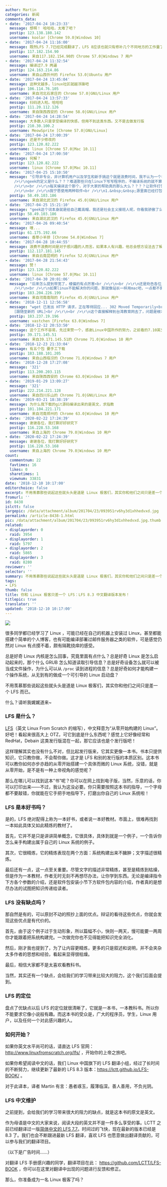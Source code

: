 ```yaml
---
author: Martin
categories: 新闻
comments_data:
- date: '2017-04-24 10:23:33'
  message: 想啊！ 哈哈哈，太难了吧？
  postip: 123.138.180.142
  username: koolar [Chrome 59.0|Windows 10]
- date: '2017-04-24 11:16:00'
  message: 既然LFS 7.7已经完成翻译了，LFS 8应该也就只有修补几个不同地方的工作量了吧
  postip: 117.182.154.90
  username: 来自117.182.154.90的 Chrome 57.0|Windows 7 用户
- date: '2017-04-24 11:32:54'
  message: 编译过7.9 两遍
  postip: 124.163.214.86
  username: 来自山西忻州的 Firefox 53.0|Ubuntu 用户
- date: '2017-04-24 13:45:04'
  message: 这种文越多，linux社区就越浮躁吧
  postip: 106.114.76.105
  username: 来自河北石家庄的 Chrome 57.0|GNU/Linux 用户
- date: '2017-04-24 13:57:33'
  message: 扫码进入啦。哈哈哈
  postip: 111.20.112.126
  username: 来自陕西西安的 Chrome 58.0|GNU/Linux 用户
- date: '2017-04-24 14:28:54'
  message: 大多数人只是享受编译的快感，但用不到这类东西。又不是去做发行版
  postip: 210.30.100.2
  username: MeowSprite [Chrome 57.0|GNU/Linux]
- date: '2017-04-24 17:00:39'
  message: 还是不少修改的
  postip: 123.120.82.222
  username: linux [Chrome 57.0|Mac 10.11]
- date: '2017-04-24 17:00:50'
  message: 何解？
  postip: 123.120.82.222
  username: linux [Chrome 57.0|Mac 10.11]
- date: '2017-04-25 15:10:50'
  message: "引导非专业，非计算机用户以及学生和新手搞这个就是浪费时间，我不认为一个在linux下画图或者作其他创作的人有什么错？<br />\r\n<br
    />\r\ngeek的定义是什么？？？难道那些只在linux下写写程序的，不编译系统的就不算geek？？？你和XXX只差一个XXX，这种话本身就没什么意义。<br
    />\r\n<br />\r\n每天编译这个那个，对于大家的帮助真的那么大么？？？？让软件打包这种事情交给专业的人好么？？？每个人都要学会如何编译软件？？？也许这就是linux普及的难点吧？？？我就不相信你能把编译这回事教会给人和一个人。<br
    />\r\n<br />\r\n我宁愿使用两种软件<br />\r\n1.&nbsp;&nbsp;源里面已经打包好的软件<br />\r\n2. 单个的执"
  postip: 58.49.103.186
  username: 来自湖北武汉的 Firefox 45.0|GNU/Linux 用户
- date: '2017-04-25 15:21:10'
  message: "geek这个词本身就是给自己戴高帽，我还是社会主义接班人呢，你看我骄傲了么？？？<br />\r\n<br />\r\n劝告各位朋友，不要瞎跟风，能用linux解决自己需要解决的问题才是最重要的，"
  postip: 58.49.103.186
  username: 来自湖北武汉的 Firefox 45.0|GNU/Linux 用户
- date: '2017-04-26 09:40:54'
  message: 噗...
  postip: 61.175.192.66
  username: 香草小羊排 [Chrome 54.0|Windows 7]
- date: '2017-04-28 10:44:55'
  message: 浪费不浪费时间是对于感兴趣的人而言。如果本人有兴趣，他总会想方设法去了解去尝试，如果本人没兴趣你就算跪着求着他连链接都不想打开。至于说到浮躁，楼上各位装什么清高？文章一出各种打压，什么人应该怎样由他们自己去思考自己去决定，linux是自由的，人也是自由的，大家都不是三岁小孩。如果说这种文章会引起linux社区浮躁，我还真希望linux社区多浮躁点，多些人一起讨论总比遇到问题的时候天天守着bugzilla好，更何况现在的国内出口带宽那么烂，redhat这些都经常连接超时
  postip: 112.117.181.145
  username: 来自云南昆明的 Firefox 52.0|GNU/Linux 用户
- date: '2017-04-28 21:54:43'
  message: 赞！
  postip: 123.120.82.222
  username: linux [Chrome 57.0|Mac 10.11]
- date: '2017-04-30 20:01:06'
  message: "后来怎么提到带宽了，楼偏的有点厉害<br />\r\n<br />\r\n还是劝告各位朋友，不要瞎跟风，能用linux解决自己需要解决的问题才是最重要的，<br
    />\r\n<br />\r\n如果linux不能解决你的问题，那就像站长一样用mac吧，一点都不影响你是个极客"
  postip: 183.204.226.199
  username: 来自河南南阳的 Firefox 45.0|GNU/Linux 用户
- date: '2018-12-11 12:56:58'
  message: "wget 已发出 HTTP 请求，正在等待回应... 302 Moved Temporarily<br />\r\n位置：http://ftp.yzu.edu.tw/nongnu/acl/acl-2.2.53.tar.gz
    [跟随至新的 URL]<br />\r\n<br />\r\n这个直接解释到台湾教育网去了，问题是根本打不开那个URL啊、、、、"
  postip: 183.237.19.196
  username: vastchen [Firefox 63.0|Windows 7]
- date: '2018-12-12 20:53:50'
  message: 这个工作不容易，先过来赞一个，感谢Linux中国所作的努力，之前看的7.10英文版，甚是闹心。
  postip: 39.171.145.51
  username: 来自39.171.145.51的 Chrome 71.0|Windows 10 用户
- date: '2018-12-23 21:33:04'
  message: 有五个包 要手工下载
  postip: 183.188.101.205
  username: 来自山西临汾的 Chrome 71.0|Windows 7 用户
- date: '2018-12-28 17:27:08'
  message: '321'
  postip: 113.200.203.115
  username: 来自陕西西安的 Chrome 63.0|Windows 10 用户
- date: '2019-01-29 13:09:27'
  message: '321'
  postip: 222.214.221.128
  username: 来自四川乐山的 Chrome 71.0|GNU/Linux 用户
- date: '2019-03-21 18:38:19'
  message: 为什么我下载的git源码编译出来的是英文，求指教
  postip: 101.104.221.171
  username: 来自河南郑州的 Chrome 63.0|Windows 10 用户
- date: '2020-02-22 17:24:39'
  message: 谢谢各位，我打算好好研究下
  postip: 116.228.53.168
  username: 来自上海的 Chrome 79.0|Windows 10 用户
- date: '2020-02-22 17:24:39'
  message: 谢谢各位，我打算好好研究下
  postip: 116.228.53.168
  username: 来自上海的 Chrome 79.0|Windows 10 用户
count:
  commentnum: 22
  favtimes: 16
  likes: 0
  sharetimes: 1
  viewnum: 33831
date: '2018-12-10 10:17:00'
editorchoice: false
excerpt: 不用羡慕那些说起这些就头头是道是 Linux 极客们，其实你和他们之间只是差一个 LFS 而已。
fromurl: ''
id: 8438
islctt: false
largepic: /data/attachment/album/201704/23/093951rv6hy3d1xhhedvxd.jpg
permalink: /article-8438-1.html
pic: /data/attachment/album/201704/23/093951rv6hy3d1xhhedvxd.jpg.thumb.jpg
related:
- displayorder: 0
  raid: 3954
- displayorder: 1
  raid: 5797
- displayorder: 2
  raid: 5865
- displayorder: 3
  raid: 8280
reviewer: ''
selector: ''
summary: 不用羡慕那些说起这些就头头是道是 Linux 极客们，其实你和他们之间只是差一个 LFS 而已。
tags:
- LFS
thumb: false
title: 你和 Linux 极客只差一个 LFS：LFS 8.3 中文翻译版本发布！
titlepic: true
translator: ''
updated: '2018-12-10 10:17:00'
---
```


![](/data/attachment/album/201704/23/093951rv6hy3d1xhhedvxd.jpg)


很多同学都已经学习了 Linux ，可能已经在自己的机器上安装过 Linux，甚至都能搭建个简单的个人博客，也有可能编译部署过邮件服务器之类的软件，可是感觉仍然对 Linux 有点摸不着，颇有隔靴挠痒的感受。


总是好奇 Linux 内核是怎么回事，究竟里面有点什么？总是好奇 Linux 是怎么启动起来的，那个什么 GRUB 怎么知道读取引导信息？总是好奇设备怎么就可以被当成文件操作，为什么可以从 `/proc` 读到进程的信息？总是好奇如何才能构建一个操作系统，从无到有的做成一个可引导的 Linux 启动盘？


不用羡慕那些说起这些就头头是道是 Linux 极客们，其实你和他们之间只是差一个 LFS 而已。


什么？请听我娓娓道来~


### LFS 是什么？


[LFS](http://www.linuxfromscratch.org/lfs/)（英文 Linux From Scratch 的缩写），中文释意为“从零开始构建的 Linux”。好吧！看起来很高大上 OTZ，可它到底是什么东西呢？感觉上它好像经常和 RedHat，Debain 这类发行版混在一起，那它应该也是个发行版吧！


这样理解其实也没有什么不对，但比起发行版来，它其实更像一本书。书本只提供知识，它只教你做，不会帮你做。这才是 LFS 和别的发行版的本质区别。这本书可以教你如何亦步亦趋的从零开始搭建一个具体而微的 Linux 系统，没错，就是从零开始，是不是有一种上帝视角的感觉呢？


那么在哪儿可以找到这本“书”呢？你可以在网上找到电子版，当然，乐意的话，你可以打印出来——不过，我认为这没必要。你只需要按照这本书的指导，一个字母都不要敲错，你就能在它手把手地指导下，打磨出你自己的 Linux 系统啦！


### LFS 是本好书吗？


是的，LFS 绝对配得上称为一本好书，或者说一本好教材。市面上，很难再找到一本如此具体又如此精炼的教材了。


首先，它并不是只是讲讲简单概念，它很具体，具体到就是一个例子，一个告诉你怎么亲手构建出属于自己的 Linux 系统的例子。


其次，它很精炼，它的精炼表现在两个方面：系统构建出来不臃肿；文字描述很精炼。


最后还有一点，这一点至关重要。尽管文字的描述非常精炼，甚至是精炼到枯燥，但是作为一本教材，作者无时无刻不再想尽办法，让你学到东西。无论是编译指令下方各个参数的介绍，还是软件包安装小节下方软件包内容的介绍，作者真的是想尽办法的试图把知识传递给读者。


### LFS 没有缺点吗？


那自然是有的，可以原封不动的照抄上面的优点。辩证的看待这些优点，你就会发现这些优点是有代价的。


首先，由于这个例子过于生动形象，所以篇幅不小，快则一两天，慢可能要一两周你才能跟着把系统构建完。一次做完你也不见得能把知识完全消化。


然后，刚才我也提到了，为了让内容更精炼，更多的只是叙述和说明，并不会夹杂太多作者的思想和经验，看起来显得很枯燥。


最后，相信大家都不是太喜欢看教科书。


当然，其实还有一个缺点，会给我们的学习带来比较大的阻力，这个我们后面会提到。


### LFS 的定位


盘点了优缺点以后 LFS 的定位就很清晰了，它就是一本书，一本教科书。所以你不能要求它像小说般有趣。而这本书的受众是，广大的程序员，学生，Linux 用户，以及任何一个对此感兴趣的人。


### 如何开始？


如果你英文水平尚可的话，请直达 LFS 官网： <http://www.linuxfromscratch.org/lfs/> ，开始你的上帝之旅吧。


如果你希望阅读中文的话，我们 Linux 中国旗下的 LFS 翻译小组，经过了长时间的不断努力，继续更新了最新的 LFS 8.3 版本：<https://lctt.github.io/LFS-BOOK/> 。


对于此译本，译者 Martin 有言：愚者琢玉，履薄临深。善人善用，不负光阴。


### LFS 中文维护


之前提到，会给我们的学习带来很大的阻力的缺点，就是这本书的原文是英文。


作为母语是中文的大家来说，阅读大段的英文并不是一件多么享受的事。LCTT 之前已经翻译过一版[简体中文的 LFS 7.7](https://linux.cn/lfs/LFS-BOOK-7.7-systemd/index.html)。时间过的飞快，现在最新的版本已经是 8.3 了。我们也会不断跟进最新 LFS 翻译，喜欢 LFS 也愿意做出翻译贡献的，可以参与我们的翻译项目。


（以下是广告时间……）


对翻译 LFS 手册感兴趣的同学，翻译项目在此： <https://github.com/LCTT/LFS-BOOK> ，你可以在这里对翻译中出现的问题进行反馈和修正。


那么，你准备成为一名 Linux 极客了吗？